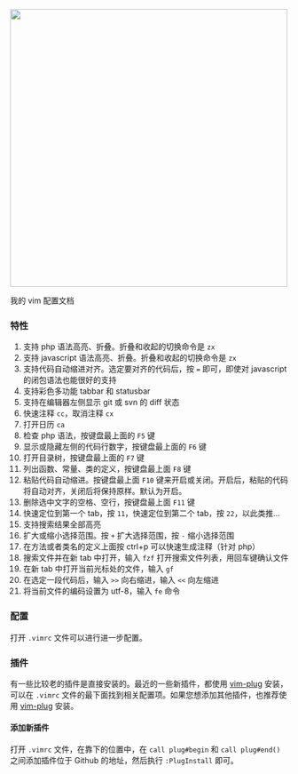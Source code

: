<img src="https://raw.githubusercontent.com/shishirui/vim-config/master/screenshot.png" height="500">

我的 vim 配置文档

### 特性
1. 支持 php 语法高亮、折叠。折叠和收起的切换命令是 `zx`
1. 支持 javascript 语法高亮、折叠。折叠和收起的切换命令是 `zx`
1. 支持代码自动缩进对齐。选定要对齐的代码后，按 `=` 即可，即使对 javascript 的闭包语法也能很好的支持
1. 支持彩色多功能 tabbar 和 statusbar
1. 支持在编辑器左侧显示 git 或 svn 的 diff 状态
1. 快速注释 `cc`，取消注释 `cx`
1. 打开日历 `ca`
1. 检查 php 语法，按键盘最上面的 `F5` 键
1. 显示或隐藏左侧的代码行数字，按键盘最上面的 `F6` 键
1. 打开目录树，按键盘最上面的 `F7` 键
1. 列出函数、常量、类的定义，按键盘最上面 `F8` 键
1. 粘贴代码自动缩进。按键盘最上面 `F10` 键来开启或关闭。开启后，粘贴的代码将自动对齐，关闭后将保持原样。默认为开启。
1. 删除选中文字的空格、空行，按键盘最上面 `F11` 键
1. 快速定位到第一个 tab，按 `11`，快速定位到第二个 tab，按 `22`，以此类推...
1. 支持搜索结果全部高亮
1. 扩大或缩小选择范围。按 `+` 扩大选择范围，按 `-` 缩小选择范围
1. 在方法或者类名的定义上面按 ctrl+p 可以快速生成注释（针对 php）
1. 搜索文件并在新 tab 中打开，输入 `fzf` 打开搜索文件列表，用回车键确认文件
1. 在新 tab 中打开当前光标处的文件，输入 `gf`
1. 在选定一段代码后，输入 `>>` 向右缩进，输入 `<<` 向左缩进
1. 将当前文件的编码设置为 utf-8，输入 `fe` 命令

### 配置

打开 `.vimrc` 文件可以进行进一步配置。

### 插件

有一些比较老的插件是直接安装的。最近的一些新插件，都使用 [vim-plug](https://github.com/junegunn/vim-plug) 安装，可以在 `.vimrc` 文件的最下面找到相关配置项。如果您想添加其他插件，也推荐使用 [vim-plug](https://github.com/junegunn/vim-plug) 安装。

#### 添加新插件

打开 `.vimrc` 文件，在靠下的位置中，在 `call plug#begin` 和 `call plug#end()` 之间添加插件位于 Github 的地址，然后执行 `:PlugInstall` 即可。
